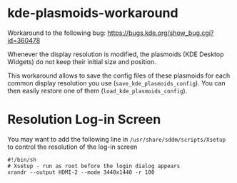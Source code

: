 # kde-plasmoids-workaround

Workaround to the following bug: https://bugs.kde.org/show_bug.cgi?id=360478

Whenever the display resolution is modified, the plasmoids (KDE Desktop Widgets) do not keep their initial size and position.

This workaround allows to save the config files of these plasmoids for each common display resolution you use (`save_kde_plasmoids_config`).
You can then easily restore one of them (`load_kde_plasmoids_config`).

# Resolution Log-in Screen
You may want to add the following line in `/usr/share/sddm/scripts/Xsetup` to control the resolution of the log-in screen
```
#!/bin/sh
# Xsetup - run as root before the login dialog appears
xrandr --output HDMI-2 --mode 3440x1440 -r 100
```